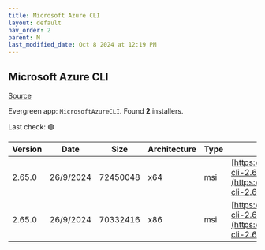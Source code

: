 ```yaml
---
title: Microsoft Azure CLI
layout: default
nav_order: 2
parent: M
last_modified_date: Oct 8 2024 at 12:19 PM
---
```


## Microsoft Azure CLI

[Source](https://learn.microsoft.com/en-au/cli/azure/)

Evergreen app: `MicrosoftAzureCLI`. Found **2** installers.

Last check: 🟢

| Version | Date      | Size     | Architecture | Type | URI                                                                                                                                          |
| ------- | --------- | -------- | ------------ | ---- | -------------------------------------------------------------------------------------------------------------------------------------------- |
| 2.65.0  | 26/9/2024 | 72450048 | x64          | msi  | [https://azcliprod.blob.core.windows.net/msi/azure-cli-2.65.0-x64.msi](https://azcliprod.blob.core.windows.net/msi/azure-cli-2.65.0-x64.msi) |
| 2.65.0  | 26/9/2024 | 70332416 | x86          | msi  | [https://azcliprod.blob.core.windows.net/msi/azure-cli-2.65.0.msi](https://azcliprod.blob.core.windows.net/msi/azure-cli-2.65.0.msi)         |
